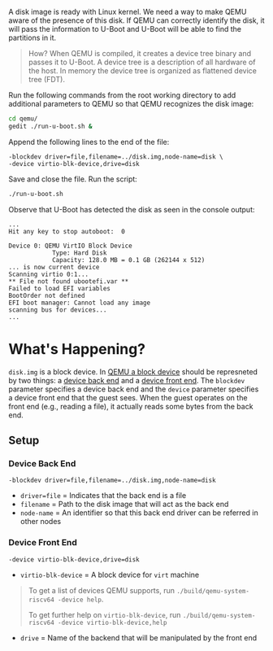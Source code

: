 A disk image is ready with Linux kernel. We need a way to make QEMU aware of the presence of this disk. If QEMU can correctly identify the disk, it will pass the information to U-Boot and U-Boot will be able to find the partitions in it.

> How? When QEMU is compiled, it creates a device tree binary and passes it to U-Boot. A device tree is a description of all hardware of the host. In memory the device tree is organized as flattened device tree (FDT).

Run the following commands from the root working directory to add additional parameters to QEMU so that QEMU recognizes the disk image:
``` bash
cd qemu/
gedit ./run-u-boot.sh &
```
Append the following lines to the end of the file:
```
-blockdev driver=file,filename=../disk.img,node-name=disk \
-device virtio-blk-device,drive=disk
```

Save and close the file. Run the script:
``` bash
./run-u-boot.sh
```
Observe that U-Boot has detected the disk as seen in the console output:
```
...
Hit any key to stop autoboot:  0 

Device 0: QEMU VirtIO Block Device
            Type: Hard Disk
            Capacity: 128.0 MB = 0.1 GB (262144 x 512)
... is now current device
Scanning virtio 0:1...
** File not found ubootefi.var **
Failed to load EFI variables
BootOrder not defined
EFI boot manager: Cannot load any image
scanning bus for devices...
...
```

# What's Happening?

`disk.img` is a block device. In [QEMU a block device](https://qemu-project.gitlab.io/qemu/system/invocation.html#hxtool-1) should be represneted by two things: a [device back end](https://qemu-project.gitlab.io/qemu/system/device-emulation.html#device-back-end) and a [device front end](https://qemu-project.gitlab.io/qemu/system/device-emulation.html#device-front-end). The `blockdev` parameter specifies a device back end and the `device` parameter specifies a device front end that the guest sees. When the guest operates on the front end (e.g., reading a file), it actually reads some bytes from the back end.

## Setup

### Device Back End
`-blockdev driver=file,filename=../disk.img,node-name=disk`

- `driver=file` = Indicates that the back end is a file
- `filename` = Path to the disk image that will act as the back end
- `node-name` = An identifier so that this back end driver can be referred in other nodes

### Device Front End
`-device virtio-blk-device,drive=disk`

- `virtio-blk-device` = A block device for `virt` machine
> To get a list of devices QEMU supports, run `./build/qemu-system-riscv64 -device help`.
> 
> To get further help on `virtio-blk-device`, run `./build/qemu-system-riscv64 -device virtio-blk-device,help`
- `drive` = Name of the backend that will be manipulated by the front end
